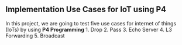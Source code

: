 ## Implementation Use Cases for IoT using P4
In this project, we are going to test five use cases for internet of things (IoTs) by using **P4 Programming**
<list>
    1. Drop
    2. Pass
    3. Echo Server
    4. L3 Forwarding
    5. Broadcast
</list>